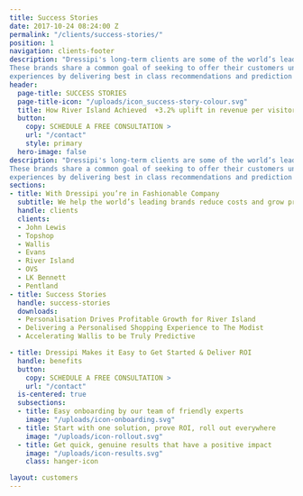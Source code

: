 ```yaml
---
title: Success Stories
date: 2017-10-24 08:24:00 Z
permalink: "/clients/success-stories/"
position: 1
navigation: clients-footer
description: "Dressipi's long-term clients are some of the world’s leading retail brands.
These brands share a common goal of seeking to offer their customers unbeatable
experiences by delivering best in class recommendations and prediction scores."
header:
  page-title: SUCCESS STORIES
  page-title-icon: "/uploads/icon_success-story-colour.svg"   
  title: How River Island Achieved  +3.2% uplift in revenue per visitor and +20% AOV increase with Dressipi’s Revenue Optimisation Platform.
  button:
    copy: SCHEDULE A FREE CONSULTATION >
    url: "/contact"
    style: primary
  hero-image: false
description: "Dressipi's long-term clients are some of the world’s leading retail brands.
These brands share a common goal of seeking to offer their customers unbeatable
experiences by delivering best in class recommendations and prediction scores."
sections:
- title: With Dressipi you’re in Fashionable Company
  subtitle: We help the world’s leading brands reduce costs and grow profitably 
  handle: clients
  clients:
  - John Lewis
  - Topshop
  - Wallis
  - Evans
  - River Island
  - OVS
  - LK Bennett
  - Pentland
- title: Success Stories
  handle: success-stories
  downloads:
  - Personalisation Drives Profitable Growth for River Island
  - Delivering a Personalised Shopping Experience to The Modist
  - Accelerating Wallis to be Truly Predictive

- title: Dressipi Makes it Easy to Get Started & Deliver ROI
  handle: benefits
  button:
    copy: SCHEDULE A FREE CONSULTATION >
    url: "/contact"
  is-centered: true
  subsections:
  - title: Easy onboarding by our team of friendly experts
    image: "/uploads/icon-onboarding.svg"
  - title: Start with one solution, prove ROI, roll out everywhere
    image: "/uploads/icon-rollout.svg"
  - title: Get quick, genuine results that have a positive impact
    image: "/uploads/icon-results.svg"
    class: hanger-icon

layout: customers
---
```


